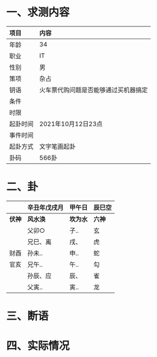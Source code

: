 # 一、求测内容
|项目|内容|
|:-|:-|
|年龄|34|
|职业|IT|
|性别|男|
|策项|杂占|
|钥语|火车票代购问题是否能够通过买机器搞定|
|条件||
|时限||
|起卦时间|2021年10月12日23点|
|事件时间||
|起卦方式|文字笔画起卦|
|卦码|566卦|

# 二、卦
||辛丑年戊戌月|甲午日|辰巳空|
|:-|:-|:-|:-|
|**伏神**|**风水涣**|**坎为水**|**六神**|
||父卯○|子..|玄|
||兄巳、离|戌、|虎|
|财酉|孙未..|申..|蛇|
|官亥|兄午..|午..|勾|
||孙辰、应|辰、|雀|
||父寅..|寅..|龙|


# 三、断语

# 四、实际情况